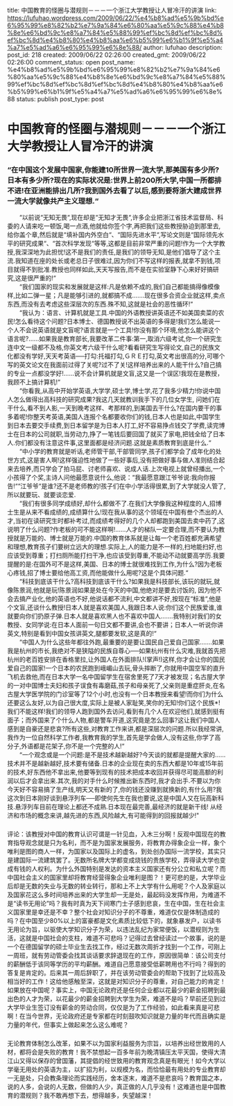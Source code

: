 title: 中国教育的怪圈与潜规则－－－一个浙江大学教授让人冒冷汗的讲演
link: https://lufuhao.wordpress.com/2009/06/22/%e4%b8%ad%e5%9b%bd%e6%95%99%e8%82%b2%e7%9a%84%e6%80%aa%e5%9c%88%e4%b8%8e%e6%bd%9c%e8%a7%84%e5%88%99%ef%bc%8d%ef%bc%8d%ef%bc%8d%e4%b8%80%e4%b8%aa%e6%b5%99%e6%b1%9f%e5%a4%a7%e5%ad%a6%e6%95%99%e6%8e%88/
author: lufuhao
description: 
post_id: 218
created: 2009/06/22 02:26:00
created_gmt: 2009/06/22 02:26:00
comment_status: open
post_name: %e4%b8%ad%e5%9b%bd%e6%95%99%e8%82%b2%e7%9a%84%e6%80%aa%e5%9c%88%e4%b8%8e%e6%bd%9c%e8%a7%84%e5%88%99%ef%bc%8d%ef%bc%8d%ef%bc%8d%e4%b8%80%e4%b8%aa%e6%b5%99%e6%b1%9f%e5%a4%a7%e5%ad%a6%e6%95%99%e6%8e%88
status: publish
post_type: post

# 中国教育的怪圈与潜规则－－－一个浙江大学教授让人冒冷汗的讲演

### “在中国这个发展中国家,你能建10所世界一流大学,那美国有多少所?日本有多少所?现在的实际状况是:世界上前200所大学,中国一所都排不进!在亚洲能排出几所?我到国外去看了以后,感到要将浙大建成世界一流大学就像共产主义理想.“  
　　“以前说“无知无畏“,现在却是“无知才无畏“,许多企业把浙江省技术监督局、科委的人请来吃一顿饭,喝一点酒,他就给你签个字,再把我们这些教授胁迫到那里去,给你盖个章,然后就是“填补国内外空白“、“国际先进水平“,写论文则是“国际领先水平的研究成果“、“首次科学发现“等等,这都是目前非常严重的问题!作为一个大学教授,我深深地为此担忧!这不是我们的责任,是我们的领导无知,是他们倡导了这个主流.我知道在座的处长或老总日子很难过,因为你们不写这样的报表,就拿不到钱,项目就得不到批准.教授也同样如此,天天写报告,而不是在实验室静下心来好好搞研究,这是很严重的!“  
　　“我们国家的现实和发展就是这样:凡是依赖不成的,我们自己都能搞得像模像样,比如二弹一星；凡是能够引进的,就都搞不成.......现在很多合资企业就这样,卖点东西,而没有去考虑这些深层次的东西.殊不知,这就是社会的恶性循环!“  
　　“我认为：语言、计算机就是工具.中国的外语教授讲英语还不如美国卖菜的农民!怎么看待这个问题?日本博士、德国教授说不出英语的多得是!我们怎么能说一个人不会说英语就是文盲呢?语言就是一个工具!你没有那个环境,他怎么能讲这个语言呢?......如果我是教育部长,我要改革二件事:第一,取消六级考试,你一个研究生连中文一级都不及格,你英文考六级干什么呢?看看研究生写得论文,自己的民族文化都没有学好,天天考英语──打勾:托福打勾,ＧＲＥ打勾,英文考出很高的分,可哪个写的英文论文在我面前过得了关呢?过不了关!这样培养出来的人能干什么?自己搞的专业一点都没学好!......说不会计算机就是文盲,这又是一个误区!我现在是教授，我顾不上搞计算机!“  
　　“你看我,从高中开始学英语,大学学,硕士学,博士学,花了我多少精力!你说中国人怎么做得出高科技的研究成果?我这几天就教训我手下的几位女学生, 问她们在干什么,看不到人影,一天到晚考这样、考那样的,到美国去干什么?在国内要干的事多着呢!你整天考英语,美国人连报个名都要收你们的钱,日本人也是如此,中国学生到日本去要交手续费,到日本留学是为日本人打工,好不容易挣点钱交了学费,读完博士在日本的公司就职,当劳动力,挣了一笔钱后要回国了就买了家电,把钱全给了日本人.你们都没有注意这件事,这里面都是经济问题.这就是素质教育到底是什么.“  
　　“中小学的教育就是听话,老师管干部,干部管同学,孩子们都学会了成年化的处世方式,这是害人啊!这样强迫性地做了一些好事后,没有把做好事与做人准则结合起来去培养,而只学会了拍马屁、讨老师喜欢、说成人话.上次电视上就曾经播出,一个小孩得了个奖,主诗人问他最愿意说什么,他说：“我最愿意跟江爷爷说:我向你报告!““江爷爷“是谁?还不是老师教的!孩子们在中小学活得很累,到了大学就没人管了,所以就要玩、就要谈恋爱.  
　　“我们有很多同学成绩好,却什么都做不了.在我们大学像我这种程度的人,招博士生是从来不看成绩的,成绩算什么!现在我从事的这个领域在中国有叁个杰出的人才,当初在读研究生时都补考过,而成绩考得好的几个人却都跑到美国去卖中药了,这说明了什么问题?作老板的可不能这样啊!......人才的梯队一定要合理,而不要认为教授就是万能的、博士就是万能的.中国的教育体系就是让每一个老百姓都充满希望和理想,教育孩子们要树立远大的理想.实际上,人的能力是不一样的,扫地能扫好,也应该受到尊重；打扫厕所能打扫干净,也应该受到尊重,不能动不动就要高学历.我要提醒的是:在国外可不是这样,美国、日本的博士就很难找到工作,为什么?因为老板心疼钱,招了博士要给他高工资,而他能做什么用呢?这是个具体问题.“  
　　“科技到底该干什么?高科技到底该干什么?如果我是科技部长,该玩的就玩,就像陈景润,他就是玩!陈景润如果是处在今天的中国,他绝对是要去讨饭的, 因为他不会去搞产业化,他的英语也不好,他说话都不流利,中文都讲不好,按现在“标准“,他是个文盲,还谈什么教授!日本人就是喜欢美国人,我跟日本人说:你们这个民族爱谁,谁就要向你们扔原子弹.日本人就是喜欢黑人也不喜欢中国人.......我特别对我们的女教授、女同学说:在日本人面前一句日文都不要讲,会也不要讲；日本人一听说你讲英文,特别是看到中国女孩讲英文,腿都要发软,这是真的!“  
　　“中国人为什么这些年都往外跑,最重要的是要让国民自己爱自己国家.......如果我是杭州的市长,我绝对不是狭隘的民族自尊心──如果杭州有什么灾难,我就首先把杭州的老百姓安排在香格里拉,让外国人在外面排队!(掌声!)这样,你才会让你的国民爱自己的国家!一个日本的农民跑到峨嵋山去玩,骨头摔断了,你就用中国空军的直升飞机去救他,而在日本大学一名中国留学生在宿舍里死了7天才被发现；名古屋大学的一对中国博士夫妇和孩子误食有毒磨菇,孩子和母亲死了,父亲则是重症肝炎,在名古屋大学医学院的门诊室等了12个小时,也没有一个日本教授来看望!而你们为什么还要这么友好,以为自己很大度,实际上是被人家耻笑,笑你的无知!你们这个民族*!我们不能这样!我们的领导人跑到国外去访问,看到有几个人在欢迎他们,就感到挺有面子；而外国来了个什么人物,都是警车开道,这究竟是怎么回事?这让我们中国人感到是自豪还是悲哀?所有这些,对教育工作来讲,都是深层次的问题.所以我经常讲,我作为一位自然科学工作者,我教育我的学生,首先是学会做人,没有这些,你学了高分子,外语都是花架子,你不是一个完整的人!“  
　　“一个观念或是一个问题:是不是技术越新越好?今天谈的就都是提醒大家的......技术并不是越新越好,技术要有储备.日本的企业现在卖的东西大都是10年或15年前的技术,好东西他不拿出来,他要等到现有的技术把成本收回并获得尽可能高额的利润以后才会拿出来.其次,我的对手什么时候推出新东西时,我才会出手.不要以为你今天好不容易搞了生产线,明天又有新的了,你的钱还没赚到就换新的,有什么用?我这次到日本刚好谈到悬浮列车──即使何先生在我也要说,这是中国人又在玩高新科技.悬浮列车目前在理论上都还不成熟.日本现在最完善,最经济的就是新干线! 从经济和市场的概念来讲,越先进的东西,风险越大,有可能得到的回报就越少!" 　　

###   
评论：该教授对中国的教育认识可谓是一针见血，入木三分啊！反观中国现在的教育指导观念就是只为名利，而不是为国家发展服务，将教育办得象企业一样，象个唯利是图的商人一样，为国家以及国际上的虚名，到处创办国际一流学校，其实只是建国际一流建筑罢了。无数所名牌大学都变成烧钱的贵族学校，弄得读大学也变成有钱的人权利。为什么外国特别是发达的资本主义国家还有分公立和私立呢？而中国社会主义的国家里却将教育经营得象企业唯利是图？！更可悲的是，大学毕业后却是无数的失业与无数的转业转行，那和上不上大学有什么用呢？个人及家庭以及国家花这么多时间培养出来的大学生却一无是处，最起码没发挥作用，为难道不是“读书无用论”吗？我有时真为天下间寒门士子感到悲哀，生在中国，生在社会主义国家里是幸还是不幸？整个社会对知识分子的不尊重，难道仅仅是体制造成的吗？在中国至少80%以上的富豪都是文化素质比较低下的，就象暴发户，以读书无用论为旨，以驱使大学知识分子为荣，以违法乱纪为家常便饭，以潜规则为生活，这就是中国社会的支柱，难道不可悲吗？记得过去曾经读过一个故事，说的是一个在德国留学的硕士毕业生去找工作，经过无数次周折才找到一个工作，可刚上一周班，就有劳动管委会找其谈话要求辞退现在的工作，原因很简单：该公司支付的薪酬低于该同等学历的平均薪酬。难道自己愿意接受低薪聘用也不行吗？得到的答复是肯定的。后来其一周后辞职了，并在该劳动管委会的帮助下找到了比较高及相当好的工作！这给他感触至深，这就是对知识分子的尊重，对自己能力的肯定！如果放在中国呢？事实上，中国无论政府还是任何企业都以花最少的薪金招聘到最出色的人才为荣，以花最少的薪金招聘到大学生为荣，难道不是吗？早前还见到过大学毕业生签订没有薪金的劳动合同，仅仅是为了工作经验，如此看来真是可悲啊！在当今世界，无论政府还是专家都在时刻鼓吹知识就是力量的年代而且确实是力量的年代，但事实上做起来怎么这么难呢？

###   
无论教育体制怎么改革，如果不以为国家利益服务为宗旨，以培养出经世致用的人材，都将会是失败的教育！我不禁想起一百多年前为晚清镇压太平天国，使得大清江山又得以保存的曾国藩，其提倡的经世致用的教育观念真是有眼光！如今大学以学毫无用处的英语为主，以扩招为利，以规模为名，而恰恰最有用处的专业教育却一无是处，只会教条理论而实践经历，舍本逐末，难道不是悲哀吗？教育国之本，说的人多，会说的人无数，但做的人少，真正做的人几乎没有！这难道也是中国教育的潜规则？我不敢再想下去，想得越多，失望越深！